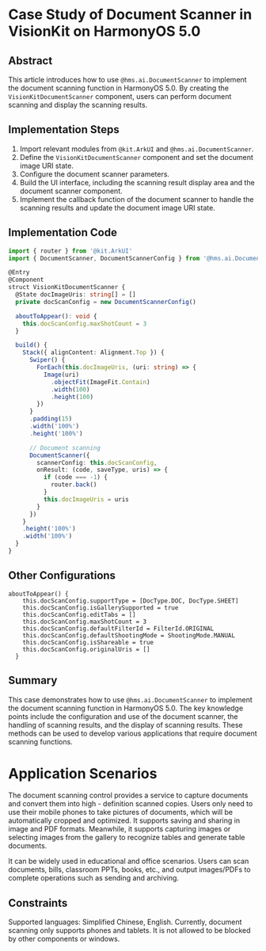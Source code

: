 # Case Study of Document Scanner in VisionKit on HarmonyOS 5.0

## Abstract
This article introduces how to use `@hms.ai.DocumentScanner` to implement the document scanning function in HarmonyOS 5.0. By creating the `VisionKitDocumentScanner` component, users can perform document scanning and display the scanning results.

## Implementation Steps
1. Import relevant modules from `@kit.ArkUI` and `@hms.ai.DocumentScanner`.
2. Define the `VisionKitDocumentScanner` component and set the document image URI state.
3. Configure the document scanner parameters.
4. Build the UI interface, including the scanning result display area and the document scanner component.
5. Implement the callback function of the document scanner to handle the scanning results and update the document image URI state.

## Implementation Code
```typescript
import { router } from '@kit.ArkUI' 
import { DocumentScanner, DocumentScannerConfig } from '@hms.ai.DocumentScanner' 

@Entry 
@Component 
struct VisionKitDocumentScanner { 
  @State docImageUris: string[] = [] 
  private docScanConfig = new DocumentScannerConfig() 

  aboutToAppear(): void { 
    this.docScanConfig.maxShotCount = 3 
  } 

  build() { 
    Stack({ alignContent: Alignment.Top }) { 
      Swiper() { 
        ForEach(this.docImageUris, (uri: string) => { 
          Image(uri) 
            .objectFit(ImageFit.Contain) 
            .width(100) 
            .height(100) 
        }) 
      } 
      .padding(15) 
      .width('100%') 
      .height('100%') 

      // Document scanning 
      DocumentScanner({ 
        scannerConfig: this.docScanConfig, 
        onResult: (code, saveType, uris) => { 
          if (code === -1) { 
            router.back() 
          } 
          this.docImageUris = uris 
        } 
      }) 
    } 
    .height('100%') 
    .width('100%') 
  } 
} 
```

## Other Configurations

```
aboutToAppear() {
    this.docScanConfig.supportType = [DocType.DOC, DocType.SHEET]
    this.docScanConfig.isGallerySupported = true
    this.docScanConfig.editTabs = []
    this.docScanConfig.maxShotCount = 3
    this.docScanConfig.defaultFilterId = FilterId.ORIGINAL
    this.docScanConfig.defaultShootingMode = ShootingMode.MANUAL
    this.docScanConfig.isShareable = true
    this.docScanConfig.originalUris = []
  }
```

## Summary
This case demonstrates how to use `@hms.ai.DocumentScanner` to implement the document scanning function in HarmonyOS 5.0. The key knowledge points include the configuration and use of the document scanner, the handling of scanning results, and the display of scanning results. These methods can be used to develop various applications that require document scanning functions.

# Application Scenarios
The document scanning control provides a service to capture documents and convert them into high - definition scanned copies. Users only need to use their mobile phones to take pictures of documents, which will be automatically cropped and optimized. It supports saving and sharing in image and PDF formats. Meanwhile, it supports capturing images or selecting images from the gallery to recognize tables and generate table documents.

It can be widely used in educational and office scenarios. Users can scan documents, bills, classroom PPTs, books, etc., and output images/PDFs to complete operations such as sending and archiving.

## Constraints
Supported languages: Simplified Chinese, English.
Currently, document scanning only supports phones and tablets.
It is not allowed to be blocked by other components or windows.